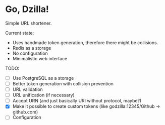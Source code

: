 # Go, Dzilla!

Simple URL shortener.

Current state:
- Uses handmade token generation, therefore there might be collisions.
- Redis as a storage
- No configuration
- Minimalistic web interface

TODO:
- [ ] Use PostgreSQL as a storage
- [ ] Better token generation with collision prevention
- [ ] URL validation
- [ ] URL unification (if necessary)
- [ ] Accept URN (and just basically URI without protocol, maybe?)
- [x] Make it possible to create custom tokens (like godzilla:12345/Github -> github.com)
- [ ] Configuration
